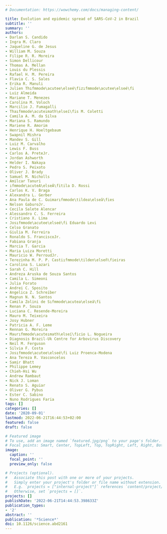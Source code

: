 ```yaml
---
# Documentation: https://wowchemy.com/docs/managing-content/

title: Evolution and epidemic spread of SARS-CoV-2 in Brazil
subtitle: ''
summary: ''
authors:
- Darlan S. Candido
- Ingra M. Claro
- Jaqueline G. de Jesus
- William M. Souza
- Filipe R. R. Moreira
- Simon Dellicour
- Thomas A. Mellan
- Louis du Plessis
- Rafael H. M. Pereira
- Flavia C. S. Sales
- Erika R. Manuli
- Julien Thıfmmode\acutee\elseé\fizıfmmode\acutee\elseé\fi
- Luiz Almeida
- Mariane T. Menezes
- Carolina M. Voloch
- Marcilio J. Fumagalli
- Thaıfmmode\acuteımath\elseí\fis M. Coletti
- Camila A. M. da Silva
- Mariana S. Ramundo
- Mariene R. Amorim
- Henrique H. Hoeltgebaum
- Swapnil Mishra
- Mandev S. Gill
- Luiz M. Carvalho
- Lewis F. Buss
- Carlos A. PreteJr.
- Jordan Ashworth
- Helder I. Nakaya
- Pedro S. Peixoto
- Oliver J. Brady
- Samuel M. Nicholls
- Amilcar Tanuri
- ıfmmode\acuteA\elseÁ\fitila D. Rossi
- Carlos K. V. Braga
- Alexandra L. Gerber
- Ana Paula de C. Guimarıfmmode\tildea\elseã\fies
- Nelson GaburoJr.
- Cecila Salete Alencar
- Alessandro C. S. Ferreira
- Cristiano X. Lima
- Josıfmmode\acutee\elseé\fi Eduardo Levi
- Celso Granato
- Giulia M. Ferreira
- Ronaldo S. FranciscoJr.
- Fabiana Granja
- Marcia T. Garcia
- Maria Luiza Moretti
- Mauricio W. PerroudJr.
- Terezinha M. P. P. Castiıfmmode\tilden\elseñ\fieiras
- Carolina S. Lazari
- Sarah C. Hill
- Andreza Aruska de Souza Santos
- Camila L. Simeoni
- Julia Forato
- Andrei C. Sposito
- Angelica Z. Schreiber
- Magnun N. N. Santos
- Camila Zolini de Sıfmmode\acutea\elseá\fi
- Renan P. Souza
- Luciana C. Resende-Moreira
- Mauro M. Teixeira
- Josy Hubner
- Patricia A. F. Leme
- Rennan G. Moreira
- Maurıfmmode\acuteımath\elseí\ficio L. Nogueira
- Diagnosis Brazil-Uk Centre for Arbovirus Discovery
- Neil M. Ferguson
- Silvia F. Costa
- Josıfmmode\acutee\elseé\fi Luiz Proenca-Modena
- Ana Tereza R. Vasconcelos
- Samir Bhatt
- Philippe Lemey
- Chieh-Hsi Wu
- Andrew Rambaut
- Nick J. Loman
- Renato S. Aguiar
- Oliver G. Pybus
- Ester C. Sabino
- Nuno Rodrigues Faria
tags: []
categories: []
date: '2020-09-01'
lastmod: 2022-06-21T16:44:53+02:00
featured: false
draft: false

# Featured image
# To use, add an image named `featured.jpg/png` to your page's folder.
# Focal points: Smart, Center, TopLeft, Top, TopRight, Left, Right, BottomLeft, Bottom, BottomRight.
image:
  caption: ''
  focal_point: ''
  preview_only: false

# Projects (optional).
#   Associate this post with one or more of your projects.
#   Simply enter your project's folder or file name without extension.
#   E.g. `projects = ["internal-project"]` references `content/project/deep-learning/index.md`.
#   Otherwise, set `projects = []`.
projects: []
publishDate: '2022-06-21T14:44:53.398633Z'
publication_types:
- '2'
abstract: ''
publication: '*Science*'
doi: 10.1126/science.abd2161
---
```


